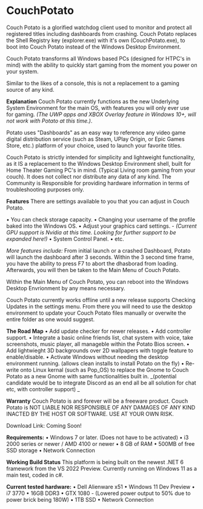 # CouchPotato
Couch Potato is a glorified watchdog client used to monitor and protect all registered titles including dashboards from crashing. Couch Potato replaces the Shell Registry key (explorer.exe) with it's own (CouchPotato.exe), to boot into Couch Potato instead of the Windows Desktop Environment. 

Couch Potato transforms all Windows based PCs (designed for HTPC's in mind) with the ability to quickly start gaming from the moment you power on your system. 

Similar to the likes of a console, this is not a replacement to a gaming source of any kind. 

**Explanation** 
Couch Potato currently functions as the new Underlying System Environment for the main OS, with features you will only ever use for gaming. 
_(The UWP apps and XBOX Overlay feature in Windows 10+, will not work with Potato at this time.)_.

Potato uses "Dashboards" as an easy way to reference any video game digital distribution service (such as Steam, UPlay Origin, or Epic Games Store, etc.) platform of your choice, used to launch your favorite titles.

Couch Potato is strictly intended for simplicity and lightweight functionality, as it IS a replacement to the Windows Desktop Environment shell, built for Home Theater Gaming PC's in mind. (Typical Living room gaming from your couch). It does not collect nor distribute any data of any kind. The Community is Responsible for providing hardware information in terms of troubleshooting purposes only.

**Features**
There are settings available to you that you can adjust in Couch Potato. 

• You can check storage capacity.
• Changing your username of the profile baked into the Windows OS.
• Adjust your graphics card settings. - _(Current GPU support is Nvidia at this time. Looking for further support to be expanded here!)_
• System Control Panel.
• etc.

_More features include:_ 
From initial launch or a crashed Dashboard, Potato will launch the dashboard after 3 seconds. Within the 3 second time frame, you have the ability to press F7 to abort the dhasborad from loading.  Afterwards, you will then be taken to the Main Menu of Couch Potato. 

Within the Main Menu of Couch Potato, you can reboot into the Windows Desktop Envrionment by any means necessary. 

Couch Potato currently works offline until a new release supports Checking Updates in the settings menu. From there you will need to use the desktop environment to update your Couch Potato files manually or overwite the entire folder as one would suggest.

**The Road Map**
• Add update checker for newer releases.
• Add controller support.
• Integrate a basic online friends list, chat system with voice, take screenshots, music player, all manageble within the Potato Bios screen.
• Add lightwieght 3D backgrounds over 2D wallpapers with toggle feature to enable/disable.
• Activate Windows without needing the desktop environment running. (allows clean installs to install Potato on the fly)
• Re-write onto Linux kernal (such as Pop_OS) to replace the Gnome to Couch Potato as a new Gnome with same functionalities built in.
_(potential candidate would be to integrate Discord as an end all be all solution for chat etc, with controller support) _

**Warranty**
Couch Potato is and forever will be a freeware product. Couch Potato is NOT LIABLE NOR RESPONSIBLE OF ANY DAMAGES OF ANY KIND INACTED BY THE HOST OR SOFTWARE. USE AT YOUR OWN RISK.

Download Link: Coming Soon!

**Requirements:**
• Windows 7 or later.  (Does not have to be activated)
• i3 2000 series or newer / AMD 4100 or newer
• 8 GB of RAM
• 500MB of free SSD storage
• Network Connection


**Working Build Status**
This platform is being built on the newest .NET 6 framework from the VS 2022 Preview. Currently running on Windows 11 as a main test, coded in c#.

**Current tested hardware:**
• Dell Alienware x51
• Windows 11 Dev Preview
• i7 3770
• 16GB DDR3
• GTX 1080 - (Lowered power output to 50% due to power brick being 180W)
• 1TB SSD
• Network Connection
